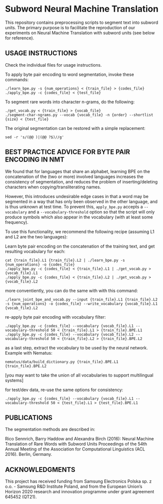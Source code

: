 Subword Neural Machine Translation
==================================

This repository contains preprocessing scripts to segment text into subword
units. The primary purpose is to facilitate the reproduction of our experiments
on Neural Machine Translation with subword units (see below for reference).

USAGE INSTRUCTIONS
------------------

Check the individual files for usage instructions.

To apply byte pair encoding to word segmentation, invoke these commands:

    ./learn_bpe.py -s {num_operations} < {train_file} > {codes_file}
    ./apply_bpe.py -c {codes_file} < {test_file}

To segment rare words into character n-grams, do the following:

    ./get_vocab.py < {train_file} > {vocab_file}
    ./segment-char-ngrams.py --vocab {vocab_file} -n {order} --shortlist {size} < {test_file}

The original segmentation can be restored with a simple replacement:

    sed -r 's/(@@ )|(@@ ?$)//g'


BEST PRACTICE ADVICE FOR BYTE PAIR ENCODING IN NMT
--------------------------------------------------

We found that for languages that share an alphabet, learning BPE on the
concatenation of the (two or more) involved languages increases the consistency
of segmentation, and reduces the problem of inserting/deleting characters when
copying/transliterating names.

However, this introduces undesirable edge cases in that a word may be segmented
in a way that has only been observed in the other language, and is thus unknown
at test time. To prevent this, `apply_bpe.py` accepts a `--vocabulary` and a
`--vocabulary-threshold` option so that the script will only produce symbols
which also appear in the vocabulary (with at least some frequency).

To use this functionality, we recommend the following recipe (assuming L1 and L2
are the two languages):

Learn byte pair encoding on the concatenation of the training text, and get resulting vocabulary for each:

    cat {train_file}.L1 {train_file}.L2 | ./learn_bpe.py -s {num_operations} -o {codes_file}
    ./apply_bpe.py -c {codes_file} < {train_file}.L1 | ./get_vocab.py > {vocab_file}.L1
    ./apply_bpe.py -c {codes_file} < {train_file}.L2 | ./get_vocab.py > {vocab_file}.L2

more conventiently, you can do the same with with this command:

    ./learn_joint_bpe_and_vocab.py --input {train_file}.L1 {train_file}.L2 -s {num_operations} -o {codes_file} --write_vocabulary {vocab_file}.L1 {vocab_file}.L2

re-apply byte pair encoding with vocabulary filter:

    ./apply_bpe.py -c {codes_file} --vocabulary {vocab_file}.L1 --vocabulary-threshold 50 < {train_file}.L1 > {train_file}.BPE.L1
    ./apply_bpe.py -c {codes_file} --vocabulary {vocab_file}.L2 --vocabulary-threshold 50 < {train_file}.L2 > {train_file}.BPE.L2

as a last step, extract the vocabulary to be used by the neural network. Example with Nematus:

    nematus/data/build_dictionary.py {train_file}.BPE.L1 {train_file}.BPE.L2

[you may want to take the union of all vocabularies to support multilingual systems]

for test/dev data, re-use the same options for consistency:

    ./apply_bpe.py -c {codes_file} --vocabulary {vocab_file}.L1 --vocabulary-threshold 50 < {test_file}.L1 > {test_file}.BPE.L1


PUBLICATIONS
------------

The segmentation methods are described in:

Rico Sennrich, Barry Haddow and Alexandra Birch (2016):
    Neural Machine Translation of Rare Words with Subword Units
    Proceedings of the 54th Annual Meeting of the Association for Computational Linguistics (ACL 2016). Berlin, Germany.

ACKNOWLEDGMENTS
---------------
This project has received funding from Samsung Electronics Polska sp. z o.o. - Samsung R&D Institute Poland, and from the European Union’s Horizon 2020 research and innovation programme under grant agreement 645452 (QT21).
